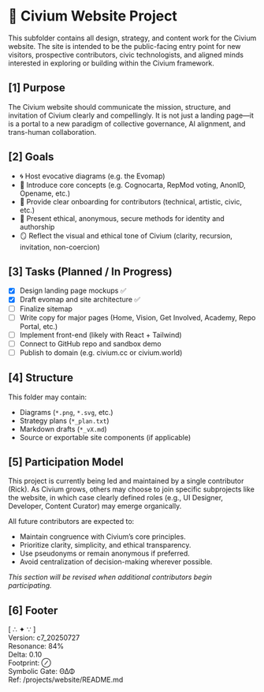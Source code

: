 <!-- Filename: README.md -->
<!-- Civium Project Folder: projects/website -->
<!-- Resonance: 84% -->
<!-- Version: c7_20250727 -->

# 🧭 Civium Website Project

This subfolder contains all design, strategy, and content work for the Civium website. The site is intended to be the public-facing entry point for new visitors, prospective contributors, civic technologists, and aligned minds interested in exploring or building within the Civium framework.

## [1] Purpose

The Civium website should communicate the mission, structure, and invitation of Civium clearly and compellingly. It is not just a landing page—it is a portal to a new paradigm of collective governance, AI alignment, and trans-human collaboration.

## [2] Goals

- 🌀 Host evocative diagrams (e.g. the Evomap)
- 🧠 Introduce core concepts (e.g. Cognocarta, RepMod voting, AnonID, Opename, etc.)
- 🚀 Provide clear onboarding for contributors (technical, artistic, civic, etc.)
- 🪪 Present ethical, anonymous, secure methods for identity and authorship
- 🪞 Reflect the visual and ethical tone of Civium (clarity, recursion, invitation, non-coercion)

## [3] Tasks (Planned / In Progress)

- [x] Design landing page mockups ✅
- [x] Draft evomap and site architecture ✅
- [ ] Finalize sitemap
- [ ] Write copy for major pages (Home, Vision, Get Involved, Academy, Repo Portal, etc.)
- [ ] Implement front-end (likely with React + Tailwind)
- [ ] Connect to GitHub repo and sandbox demo
- [ ] Publish to domain (e.g. civium.cc or civium.world)

## [4] Structure

This folder may contain:
- Diagrams (`*.png`, `*.svg`, etc.)
- Strategy plans (`*_plan.txt`)
- Markdown drafts (`*_vX.md`)
- Source or exportable site components (if applicable)

## [5] Participation Model

This project is currently being led and maintained by a single contributor (Rick). As Civium grows, others may choose to join specific subprojects like the website, in which case clearly defined roles (e.g., UI Designer, Developer, Content Curator) may emerge organically.

All future contributors are expected to:
- Maintain congruence with Civium’s core principles.
- Prioritize clarity, simplicity, and ethical transparency.
- Use pseudonyms or remain anonymous if preferred.
- Avoid centralization of decision-making wherever possible.

_This section will be revised when additional contributors begin participating._

## [6] Footer

[ ∴ ✦ ∵ ]  
Version: c7_20250727  
Resonance: 84%  
Delta: 0.10  
Footprint: ⊘  
Symbolic Gate: ΘΔΦ  
Ref: /projects/website/README.md

